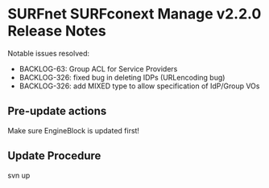 # SURFnet SURFconext Manage v2.2.0 Release Notes #

Notable issues resolved:
* BACKLOG-63: Group ACL for Service Providers
* BACKLOG-326: fixed bug in deleting IDPs (URLencoding bug)
* BACKLOG-326: add MIXED type to allow specification of IdP/Group VOs

Pre-update actions
------------------
Make sure EngineBlock is updated first!

Update Procedure
----------------

svn up

